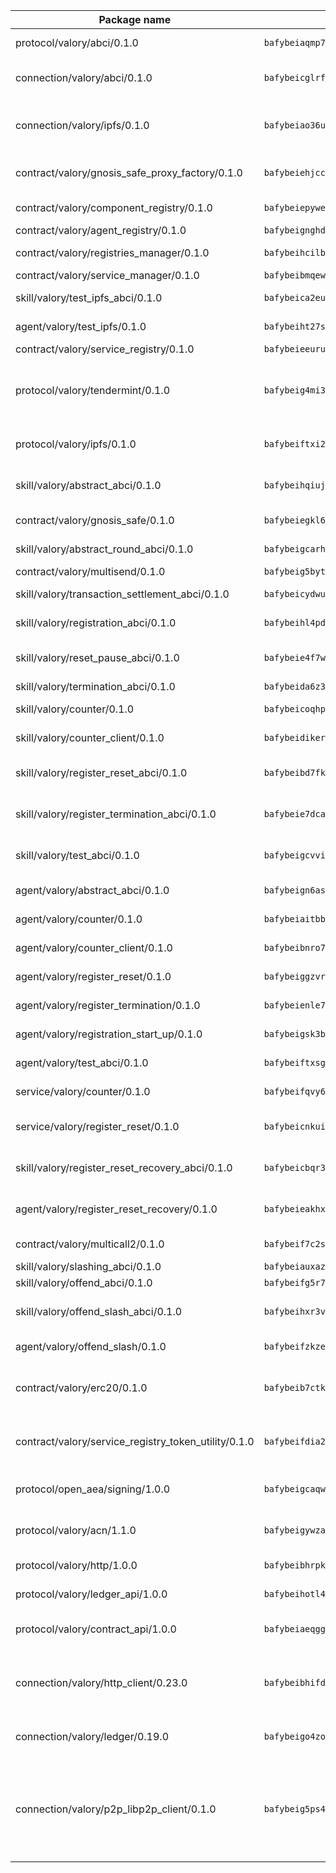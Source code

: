 | Package name                                                  | Package hash                                                  | Description                                                                                                                |
| ------------------------------------------------------------- | ------------------------------------------------------------- | -------------------------------------------------------------------------------------------------------------------------- |
| protocol/valory/abci/0.1.0                                    | `bafybeiaqmp7kocbfdboksayeqhkbrynvlfzsx4uy4x6nohywnmaig4an7u` | A protocol for ABCI requests and responses.                                                                                |
| connection/valory/abci/0.1.0                                  | `bafybeicglrfbp6g2lign74hzovs2lxfx3yw462cc2loguvbyccosljehae` | connection to wrap communication with an ABCI server.                                                                      |
| connection/valory/ipfs/0.1.0                                  | `bafybeiao36u56wozt3eoheng7epwphpd7fwlauxynm4ay5xu65k2cdhjqe` | A connection responsible for uploading and downloading files from IPFS.                                                    |
| contract/valory/gnosis_safe_proxy_factory/0.1.0               | `bafybeiehjccqvhrcarhahhyyrshaifoipfqwvpxjucpucslp22l2wc3sl4` | Gnosis Safe proxy factory (GnosisSafeProxyFactory) contract                                                                |
| contract/valory/component_registry/0.1.0                      | `bafybeiepywewigowj533f55orx7oys3kk5lgdc247p2267scqfyp4gnqle` | Component registry contract                                                                                                |
| contract/valory/agent_registry/0.1.0                          | `bafybeignghdk7oqvyg722gz66tbuj2vj4vkatguj4b6lf5fqzqxkktcke4` | Agent registry contract                                                                                                    |
| contract/valory/registries_manager/0.1.0                      | `bafybeihcilb27ekgoplmc43iog2zrus63fufql4rly2umbuj573nu3zpg4` | Registries Manager contract                                                                                                |
| contract/valory/service_manager/0.1.0                         | `bafybeibmqewfh5wnayopneyv4vx35n5k7loavzmcazyevntdoskw7vasom` | Service Manager contract                                                                                                   |
| skill/valory/test_ipfs_abci/0.1.0                             | `bafybeica2eulyoea7nvgizxu2oijyywxwmtynck5m2mwx3ghao7sd4gh34` | IPFS e2e testing application.                                                                                              |
| agent/valory/test_ipfs/0.1.0                                  | `bafybeiht27sj2dl5uazrejtcpcgm7odduss3hvpnax4saux372vyrhewfi` | Agent for testing the ABCI connection.                                                                                     |
| contract/valory/service_registry/0.1.0                        | `bafybeieeuruq7dp4b6souetv5ce7wlm52pw7vyrxuhqa7kuy5m3rwwxks4` | Service Registry contract                                                                                                  |
| protocol/valory/tendermint/0.1.0                              | `bafybeig4mi3vmlv5zpbjbfuzcgida6j5f2nhrpedxicmrrfjweqc5r7cra` | A protocol for communication between two AEAs to share tendermint configuration details.                                   |
| protocol/valory/ipfs/0.1.0                                    | `bafybeiftxi2qhreewgsc5wevogi7yc5g6hbcbo4uiuaibauhv3nhfcdtvm` | A protocol specification for IPFS requests and responses.                                                                  |
| skill/valory/abstract_abci/0.1.0                              | `bafybeihqiujkwgyn7bwen5vu6k3ep3otd4qc322vzenvj4phezdxf2wuza` | The abci skill provides a template of an ABCI application.                                                                 |
| contract/valory/gnosis_safe/0.1.0                             | `bafybeiegkl6zrbvlbpwmoziw4hfkocjfqdqphkmpgow7ovsmv7bwa3f4pe` | Gnosis Safe (GnosisSafeL2) contract                                                                                        |
| skill/valory/abstract_round_abci/0.1.0                        | `bafybeigcarhigmkwatrj2eksaetcmg4zhwcztln4tfciadofwv62qjxqne` | abstract round-based ABCI application                                                                                      |
| contract/valory/multisend/0.1.0                               | `bafybeig5byt5urg2d2bsecufxe5ql7f4mezg3mekfleeh32nmuusx66p4y` | MultiSend contract                                                                                                         |
| skill/valory/transaction_settlement_abci/0.1.0                | `bafybeicydwuzu7tkulrnxz5kyyy24e6h2pazo5prdmevuqpdi7r3xtmqum` | ABCI application for transaction settlement.                                                                               |
| skill/valory/registration_abci/0.1.0                          | `bafybeihl4pdusbpkor77venpnte3nuqret6nlkjelufkohxv6b5bzuwunq` | ABCI application for common apps.                                                                                          |
| skill/valory/reset_pause_abci/0.1.0                           | `bafybeie4f7wa53hpgmexrgangjsweren3ykabvg4rxq4pcygjjeyzdr5ke` | ABCI application for resetting and pausing app executions.                                                                 |
| skill/valory/termination_abci/0.1.0                           | `bafybeida6z3rpp7wm4ss7ck2homjpxlntt6xfwh65dafvseahfgqhuw224` | Termination skill.                                                                                                         |
| skill/valory/counter/0.1.0                                    | `bafybeicoqhpegfcai3vygen7etnse75jnpsi6ihub35lmv7vlipsg7tujq` | The ABCI Counter application example.                                                                                      |
| skill/valory/counter_client/0.1.0                             | `bafybeidiker3i2xzhnfwijsvifcztrabgcf4bpmjvnty4jrth6vttf4bz4` | A client for the ABCI counter application.                                                                                 |
| skill/valory/register_reset_abci/0.1.0                        | `bafybeibd7fk732pad64f4g4w3mv2exrjwg5m4auzlxuf4nvhmibydeyefy` | ABCI application for dummy skill that registers and resets                                                                 |
| skill/valory/register_termination_abci/0.1.0                  | `bafybeie7dcars3zink2tkrfztxgvoq5ofoj3m2bawl7k4x6j2lx4llsfxi` | ABCI application for dummy skill that registers and resets                                                                 |
| skill/valory/test_abci/0.1.0                                  | `bafybeigcvvi6b7wfhfrg4ydqxjflefuuhxfaaagbcq62l6rimgqwsqqkju` | ABCI application for testing the ABCI connection.                                                                          |
| agent/valory/abstract_abci/0.1.0                              | `bafybeign6ashzy7fcwogpn36aebt3cm4mrstkjgpb2ktedprlmomtezwbu` | The abstract ABCI AEA - for testing purposes only.                                                                         |
| agent/valory/counter/0.1.0                                    | `bafybeiaitbbyppd6e2ys5kjjqw6ibzh4dvofurx5fpbt6q6jgmoeodmpma` | The ABCI Counter example as an AEA                                                                                         |
| agent/valory/counter_client/0.1.0                             | `bafybeibnro75amai3jfurcadiaeosfw6hkxegk6qq26mqzcij52zuvbq5y` | The ABCI Counter example as an AEA                                                                                         |
| agent/valory/register_reset/0.1.0                             | `bafybeiggzvrsd4vhebb5t4an36mkehxsyaufqiwjhk32fxa3cnd4oibkve` | Register reset to replicate Tendermint issue.                                                                              |
| agent/valory/register_termination/0.1.0                       | `bafybeienle72omuwjpzoeljyvhw5noqu7vyuzvww5oyzjiazkssvefwmt4` | Register terminate to test the termination feature.                                                                        |
| agent/valory/registration_start_up/0.1.0                      | `bafybeigsk3bxebmf3xmgmy5yqjey2h6dsii6txa6malbuudfqzdl2kljaa` | Registration start-up ABCI example.                                                                                        |
| agent/valory/test_abci/0.1.0                                  | `bafybeiftxsgzketgypbx5kd2c3omblj5kmiqwmcubaxpp25jixwvjtwwxu` | Agent for testing the ABCI connection.                                                                                     |
| service/valory/counter/0.1.0                                  | `bafybeifqvy6sjmovjq7bcrncoute7dstmeuvwnagnigs5etlcpwyxkztaa` | A set of agents incrementing a counter                                                                                     |
| service/valory/register_reset/0.1.0                           | `bafybeicnkuiaswx54qowkrfbhp6nrh5yo3b5cjxcvbd5366xuh7uhv7qbu` | Test and debug tendermint reset mechanism.                                                                                 |
| skill/valory/register_reset_recovery_abci/0.1.0               | `bafybeicbqr3ht6na7nvmyi37r7uzl5zkn7vnt4reoddph33pionb2pftie` | ABCI application for dummy skill that registers and resets                                                                 |
| agent/valory/register_reset_recovery/0.1.0                    | `bafybeieakhxbuagntygztegddx5yykxh6spekqz2joibqbchqfjiprnrhm` | Agent to showcase hard reset as a recovery mechanism.                                                                      |
| contract/valory/multicall2/0.1.0                              | `bafybeif7c2sfjpjjueqevs5rmfpshlkbtrertdy2euvptecnzy2ioru7ue` | The MakerDAO multicall2 contract.                                                                                          |
| skill/valory/slashing_abci/0.1.0                              | `bafybeiauxazqposerydjcay4bjewmp5ya25axomrcsbyqtwwxp7kkvb42y` | Slashing skill.                                                                                                            |
| skill/valory/offend_abci/0.1.0                                | `bafybeifg5r7ystqqen2a6mwbrptnynfipgxovln7dhvohxawzyi2gjsqoe` | Offend ABCI application.                                                                                                   |
| skill/valory/offend_slash_abci/0.1.0                          | `bafybeihxr3vyvoo46bwhbcqu7kv4w4qozoibgpx54tsj5ufoihyxod7qta` | ABCI application used in order to test the slashing abci                                                                   |
| agent/valory/offend_slash/0.1.0                               | `bafybeifzkzeygnxzm7r6px6ov5ksqkmx56lu5hkhsqv3aznpc3ikbxgxg4` | Offend and slash to test the slashing feature.                                                                             |
| contract/valory/erc20/0.1.0                                   | `bafybeib7ctk3deleyxayrqvropewefr2muj4kcqe3t3wscak25bjmxnqwe` | The scaffold contract scaffolds a contract to be implemented by the developer.                                             |
| contract/valory/service_registry_token_utility/0.1.0          | `bafybeifdia2y5546tvk6xzxeaqzf2n5n7dutj2hdzbgenxohaqhjtnjqm4` | The scaffold contract scaffolds a contract to be implemented by the developer.                                             |
| protocol/open_aea/signing/1.0.0                               | `bafybeigcaqwniw2ksof4njsi3ochtw6cr3ykhflappbcqqr3anrgc54i7q` | A protocol for communication between skills and decision maker.                                                            |
| protocol/valory/acn/1.1.0                                     | `bafybeigywzavmrt42oon2suitst5va5whj3deemuer35rsgh2a4cje27ry` | The protocol used for envelope delivery on the ACN.                                                                        |
| protocol/valory/http/1.0.0                                    | `bafybeibhrpkqke55theyqggqj6gvg7ykvyis2zzykh6e73dzfhopcrm3pi` | A protocol for HTTP requests and responses.                                                                                |
| protocol/valory/ledger_api/1.0.0                              | `bafybeihotl4olr5mpnqbwsvjfb7xk3qmegtmv25hipc7ltfeo6lrlyszqa` | A protocol for ledger APIs requests and responses.                                                                         |
| protocol/valory/contract_api/1.0.0                            | `bafybeiaeqggl7pcvo54y4b3q7qmfm77obweyrm2xqvip7wqhvq35jp2dr4` | A protocol for contract APIs requests and responses.                                                                       |
| connection/valory/http_client/0.23.0                          | `bafybeibhifd76dkcu6w5swbqoub5yaie2ksqj44ug2ckaqaovnltgkx62u` | The HTTP_client connection that wraps a web-based client connecting to a RESTful API specification.                        |
| connection/valory/ledger/0.19.0                               | `bafybeigo4zoyrlawvxl7cy7vx35tuyxfdty2rujlxgjtg3alsjzh4sz6am` | A connection to interact with any ledger API and contract API.                                                             |
| connection/valory/p2p_libp2p_client/0.1.0                     | `bafybeig5ps4gtegpyjedou3m4jh6op6h2n2nyfnptmcb5nudn7wd4af4hy` | The libp2p client connection implements a tcp connection to a running libp2p node as a traffic delegate to send/receive envelopes to/from agents in the DHT. |
